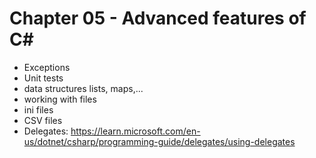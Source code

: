 # Chapter 05 - Advanced features of C#

* Exceptions
* Unit tests
* data structures lists, maps,...
* working with files
* ini files
* CSV files
* Delegates: https://learn.microsoft.com/en-us/dotnet/csharp/programming-guide/delegates/using-delegates